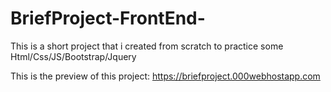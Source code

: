 # BriefProject-FrontEnd-

This is a short project that i created from scratch to practice some Html/Css/JS/Bootstrap/Jquery

This is the preview  of this project:
https://briefproject.000webhostapp.com

